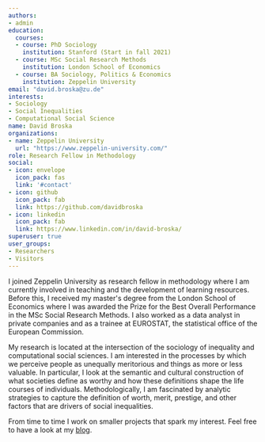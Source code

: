 ```yaml
---
authors:
- admin
education:
  courses:
  - course: PhD Sociology
    institution: Stanford (Start in fall 2021)
  - course: MSc Social Research Methods
    institution: London School of Economics
  - course: BA Sociology, Politics & Economics
    institution: Zeppelin University
email: "david.broska@zu.de"
interests:
- Sociology
- Social Inequalities
- Computational Social Science
name: David Broska
organizations:
- name: Zeppelin University
  url: "https://www.zeppelin-university.com/"
role: Research Fellow in Methodology
social:
- icon: envelope
  icon_pack: fas
  link: '#contact'
- icon: github
  icon_pack: fab
  link: https://github.com/davidbroska
- icon: linkedin
  icon_pack: fab
  link: https://www.linkedin.com/in/david-broska/
superuser: true
user_groups:
- Researchers
- Visitors
---
```


I joined Zeppelin University as research fellow in methodology where I am currently involved in teaching and the development of learning resources. Before this, I received my master's degree from the London School of Economics where I was awarded the Prize for the Best Overall Performance in the MSc Social Research Methods. I also worked as a data analyst in private companies and as a trainee at EUROSTAT, the statistical office of the European Commission.

My research is located at the intersection of the sociology of inequality and computational social sciences. I am interested in the processes by which we perceive people as unequally meritorious and things as more or less valuable. In particular, I look at the semantic and cultural construction of what societies define as worthy and how these definitions shape the life courses of individuals. Methodologically, I am fascinated by analytic strategies to capture the definition of worth, merit, prestige, and other factors that are drivers of social inequalities.

From time to time I work on smaller projects that spark my interest. Feel free to have a look at my [blog](#posts).